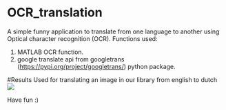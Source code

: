 # OCR_translation
A simple funny application to translate from one language to another using Optical character recognition (OCR). 
Functions used: 
1. MATLAB OCR function.
2. google translate api from googletrans (https://pypi.org/project/googletrans/) python package. 

#Results
Used for translating an image in our library from english to dutch
 <img src="./ir_tab.JPG">

Have fun :)

